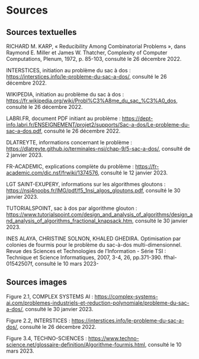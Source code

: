 # Sources
## Sources textuelles
RICHARD M. KARP, « Reducibility Among Combinatorial Problems », dans Raymond E. Miller et James W. Thatcher, Complexity of Computer Computations, Plenum, 1972, p. 85-103, consulté le 26 décembre 2022.

INTERSTICES, initiation au problème du sac à dos : <https://interstices.info/le-probleme-du-sac-a-dos/>, consulté le 26 décembre 2022. 

WIKIPEDIA, initiation au problème du sac à dos : <https://fr.wikipedia.org/wiki/Probl%C3%A8me_du_sac_%C3%A0_dos>, consulté le 26 décembre 2022. 

LABRI.FR, document PDF initiant au problème :  <https://dept-info.labri.fr/ENSEIGNEMENT/projet2/supports/Sac-a-dos/Le-probleme-du-sac-a-dos.pdf>, consulté le 26 décembre 2022. 

DLATREYTE, informations concernant le problème : <https://dlatreyte.github.io/terminales-nsi/chap-9/5-sac-a-dos/>, consulté de 2 janvier 2023. 

FR-ACADEMIC, explications complète du problème :  <https://fr-academic.com/dic.nsf/frwiki/1374576>, consulté le 12 janvier 2023. 

LGT SAINT-EXUPERY, informations sur les algorithmes gloutons : <https://nsi4noobs.fr/IMG/pdf/f5_1nsi_algos_gloutons.pdf>, consulté le 30 janvier 2023. 

TUTORIALSPOINT, sac à dos par algorithme glouton : <https://www.tutorialspoint.com/design_and_analysis_of_algorithms/design_and_analysis_of_algorithms_fractional_knapsack.htm>, consulté le 30 janvier 2023. 

INES ALAYA, CHRISTINE SOLNON, KHALED GHEDIRA. Optimisation par colonies de fourmis pour le problème
du sac-à-dos multi-dimensionnel. Revue des Sciences et Technologies de l’Information - Série TSI :
Technique et Science Informatiques, 2007, 3-4, 26, pp.371-390. ffhal-01542507f, consulté le 10 mars 2023-

## Sources images
Figure 2.1, COMPLEX SYSTEMS AI : <https://complex-systems-ai.com/problemes-industriels-et-reduction-polynomiale/probleme-du-sac-a-dos/>, consulté le 30 janvier 2023. 

Figure 2.2, INTERSTICES : <https://interstices.info/le-probleme-du-sac-a-dos/>, consulté le 26 décembre 2022.  

Figure 3.4, TECHNO-SCIENCES : <https://www.techno-science.net/glossaire-definition/Algorithme-fourmis.html>, consulté le 10 mars 2023.